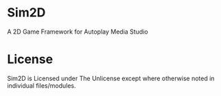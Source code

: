 # Sim2D
 A 2D Game Framework for Autoplay Media Studio

# License
Sim2D is Licensed under The Unlicense except where otherwise noted in individual files/modules.
